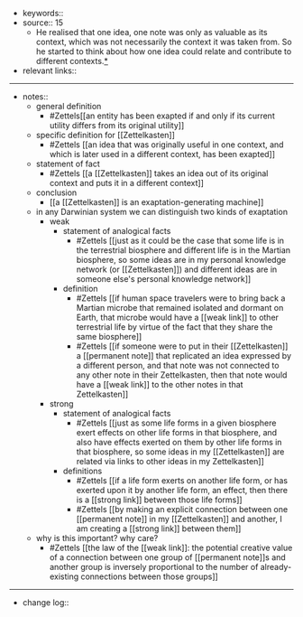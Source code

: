 - keywords::
- source:: 15
    - He realised that one idea, one note was only as valuable as its context, which was not necessarily the context it was taken from. So he started to think about how one idea could relate and contribute to different contexts.[*](((BjFRHwXXy)))
- relevant links::
- ------------------------------
- notes::
    - general definition
        - #Zettels[[an entity has been exapted if and only if its current utility differs from its original utility]]
    - specific definition for [[Zettelkasten]]
        - #Zettels [[an idea that was originally useful in one context, and which is later used in a different context, has been exapted]]
    - statement of fact
        - #Zettels [[a [[Zettelkasten]] takes an idea out of its original context and puts it in a different context]]
    - conclusion
        - [[a [[Zettelkasten]] is an exaptation-generating machine]]
    - in any Darwinian system we can distinguish two kinds of exaptation
        - weak
            - statement of analogical facts
                - #Zettels [[just as it could be the case that some life is in the terrestrial biosphere and different life is in the Martian biosphere, so some ideas are in my personal knowledge network (or [[Zettelkasten]]) and different ideas are in someone else's personal knowledge network]]
            - definition
                - #Zettels [[if human space travelers were to bring back a Martian microbe that remained isolated and dormant on Earth, that microbe would have a [[weak link]] to other terrestrial life by virtue of the fact that they share the same biosphere]]
                - #Zettels [[if someone were to put in their [[Zettelkasten]] a [[permanent note]] that replicated an idea expressed by a different person, and that note was not connected to any other note in their Zettelkasten, then that note would have a [[weak link]] to the other notes in that Zettelkasten]]
        - strong
            - statement of analogical facts
                - #Zettels [[just as some life forms in a given biosphere exert effects on other life forms in that biosphere, and also have effects exerted on them by other life forms in that biosphere, so some ideas in my [[Zettelkasten]] are related via links to other ideas in my Zettelkasten]]
            - definitions
                - #Zettels [[if a life form exerts on another life form, or has exerted upon it by another life form, an effect, then there is a [[strong link]] between those life forms]]
                - #Zettels [[by making an explicit connection between one [[permanent note]] in my [[Zettelkasten]] and another, I am creating a [[strong link]] between them]]
    - why is this important? why care?
        - #Zettels [[the law of the [[weak link]]: the potential creative value of a connection between one group of [[permanent note]]s and another group is inversely proportional to the number of already-existing connections between those groups]]
- ------------------------------
- change log::
